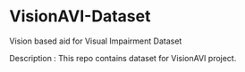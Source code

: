 # VisionAVI-Dataset

Vision based aid for Visual Impairment Dataset

Description : This repo contains dataset for VisionAVI project.